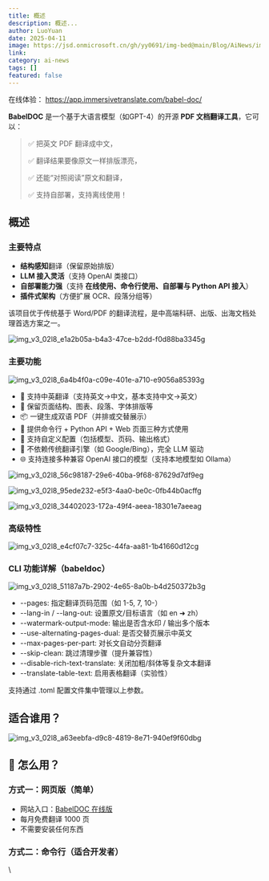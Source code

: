 ```yaml
---
title: 概述
description: 概述...
author: LuoYuan
date: 2025-04-11
image: https://jsd.onmicrosoft.cn/gh/yy0691/img-bed@main/Blog/AiNews/img_v3_02l8_e1a2b05a-b4a3-47ce-b2dd-f0d88ba3345g.jpg
link: 
category: ai-news
tags: []
featured: false
---
```

在线体验： https://app.immersivetranslate.com/babel-doc/

**BabelDOC** 是一个基于大语言模型（如GPT-4）的开源 **PDF 文档翻译工具**，它可以：

> ✅ 把英文 PDF 翻译成中文，
>
> ✅ 翻译结果要像原文一样排版漂亮，
>
> ✅ 还能“对照阅读”原文和翻译，
>
> ✅ 支持自部署，支持离线使用！

## 概述

### **主要特点**

- **结构感知**翻译（保留原始排版）
- **LLM 接入灵活**（支持 OpenAI 类接口）
- **自部署能力强**（支持 **在线使用、命令行使用、自部署与 Python API 接入**）
- **插件式架构**（方便扩展 OCR、段落分组等）

该项目优于传统基于 Word/PDF 的翻译流程，是中高端科研、出版、出海文档处理首选方案之一。

![img_v3_02l8_e1a2b05a-b4a3-47ce-b2dd-f0d88ba3345g](https://jsd.onmicrosoft.cn/gh/yy0691/img-bed@main/Blog/AiNews/img_v3_02l8_e1a2b05a-b4a3-47ce-b2dd-f0d88ba3345g.jpg)

### **主要功能**

![img_v3_02l8_6a4b4f0a-c09e-401e-a710-e9056a85393g](https://jsd.onmicrosoft.cn/gh/yy0691/img-bed@main/Blog/AiNews/img_v3_02l8_6a4b4f0a-c09e-401e-a710-e9056a85393g.jpg)



- 🧾 支持中英翻译（支持英文→中文，基本支持中文→英文）
- 📄 保留页面结构、图表、段落、字体排版等
- 📦 一键生成双语 PDF（并排或交替展示）
- 🧰 提供命令行 + Python API + Web 页面三种方式使用
- 🔧 支持自定义配置（包括模型、页码、输出格式）
- 🚫 不依赖传统翻译引擎（如 Google/Bing），完全 LLM 驱动
- 🌐 支持连接多种兼容 OpenAI 接口的模型（支持本地模型如 Ollama）

![img_v3_02l8_56c98187-29e6-40ba-9f68-87629d7df9eg](https://jsd.onmicrosoft.cn/gh/yy0691/img-bed@main/Blog/AiNews/img_v3_02l8_56c98187-29e6-40ba-9f68-87629d7df9eg.png)

![img_v3_02l8_95ede232-e5f3-4aa0-be0c-0fb44b0acffg](https://jsd.onmicrosoft.cn/gh/yy0691/img-bed@main/Blog/AiNews/img_v3_02l8_95ede232-e5f3-4aa0-be0c-0fb44b0acffg.png)

![img_v3_02l8_34402023-172a-49f4-aeea-18301e7aeeag](https://jsd.onmicrosoft.cn/gh/yy0691/img-bed@main/Blog/AiNews/img_v3_02l8_34402023-172a-49f4-aeea-18301e7aeeag.png)

### **高级特性**

![img_v3_02l8_e4cf07c7-325c-44fa-aa81-1b41660d12cg](https://jsd.onmicrosoft.cn/gh/yy0691/img-bed@main/Blog/AiNews/img_v3_02l8_e4cf07c7-325c-44fa-aa81-1b41660d12cg.jpg)

### **CLI 功能详解（babeldoc）**

![img_v3_02l8_51187a7b-2902-4e65-8a0b-b4d250372b3g](https://jsd.onmicrosoft.cn/gh/yy0691/img-bed@main/Blog/AiNews/img_v3_02l8_51187a7b-2902-4e65-8a0b-b4d250372b3g.jpg)

- --pages: 指定翻译页码范围（如 1-5, 7, 10-）
- --lang-in / --lang-out: 设置原文/目标语言（如 en ➜ zh）
- --watermark-output-mode: 输出是否含水印 / 输出多个版本
- --use-alternating-pages-dual: 是否交替页展示中英文
- --max-pages-per-part: 对长文自动分页翻译
- --skip-clean: 跳过清理步骤（提升兼容性）
- --disable-rich-text-translate: 关闭加粗/斜体等复杂文本翻译
- --translate-table-text: 启用表格翻译（实验性）

支持通过 .toml 配置文件集中管理以上参数。

## **适合谁用？**

![img_v3_02l8_a63eebfa-d9c8-4819-8e71-940ef9f60dbg](https://jsd.onmicrosoft.cn/gh/yy0691/img-bed@main/Blog/AiNews/img_v3_02l8_a63eebfa-d9c8-4819-8e71-940ef9f60dbg.jpg)

## **🚀 怎么用？**

### **方式一：网页版（简单）**

- 网站入口：[BabelDOC 在线版](https://funstory-ai.github.io/BabelDOC/)
- 每月免费翻译 1000 页
- 不需要安装任何东西

### **方式二：命令行（适合开发者）**

\